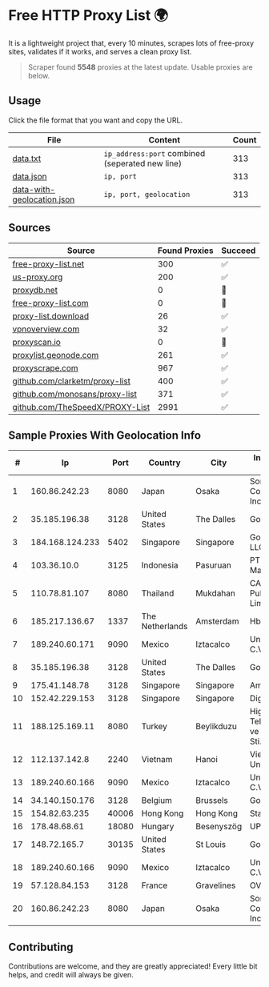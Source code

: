 
# Free HTTP Proxy List 🌍

It is a lightweight project that, every 10 minutes, scrapes lots of free-proxy sites, validates if it works, and serves a clean proxy list.


> Scraper found **5548** proxies at the latest update. Usable proxies are below.

## Usage

Click the file format that you want and copy the URL.


|File|Content|Count|
|----|-------|-----|
|[data.txt](https://raw.githubusercontent.com/themiralay/Proxy-List-World/master/data.txt)|`ip_address:port` combined (seperated new line)|313|
|[data.json](https://raw.githubusercontent.com/themiralay/Proxy-List-World/master/data.json)|`ip, port`|313|
|[data-with-geolocation.json](https://raw.githubusercontent.com/themiralay/Proxy-List-World/master/data-with-geolocation.json)|`ip, port, geolocation`|313|

## Sources

|Source|Found Proxies|Succeed|
|------|-------------|-------|
|[free-proxy-list.net](https://free-proxy-list.net)|300|✅|
|[us-proxy.org](https://www.us-proxy.org)|200|✅|
|[proxydb.net](http://proxydb.net)|0|🚫|
|[free-proxy-list.com](https://free-proxy-list.com/?page=&port=&type%5B%5D=http&type%5B%5D=https&up_time=0&search=Search)|0|🚫|
|[proxy-list.download](https://www.proxy-list.download/HTTP)|26|✅|
|[vpnoverview.com](https://vpnoverview.com/privacy/anonymous-browsing/free-proxy-servers)|32|✅|
|[proxyscan.io](https://www.proxyscan.io)|0|🚫|
|[proxylist.geonode.com](https://proxylist.geonode.com/api/proxy-list?limit=300&page=1&sort_by=lastChecked&sort_type=desc&protocols=http,https)|261|✅|
|[proxyscrape.com](https://api.proxyscrape.com/v2/?request=displayproxies&protocol=http&timeout=10000&country=all&ssl=all&anonymity=all)|967|✅|
|[github.com/clarketm/proxy-list](https://raw.githubusercontent.com/clarketm/proxy-list/master/proxy-list-raw.txt)|400|✅|
|[github.com/monosans/proxy-list](https://raw.githubusercontent.com/monosans/proxy-list/main/proxies/http.txt)|371|✅|
|[github.com/TheSpeedX/PROXY-List](https://raw.githubusercontent.com/TheSpeedX/PROXY-List/master/http.txt)|2991|✅|


## Sample Proxies With Geolocation Info

|#|Ip|Port|Country|City|Internet Service Provider|
|-|--|----|-------|----|-------------------------|
|1|160.86.242.23|8080|Japan|Osaka|Sony Network Communications Inc|
|2|35.185.196.38|3128|United States|The Dalles|Google LLC|
|3|184.168.124.233|5402|Singapore|Singapore|GoDaddy.com, LLC|
|4|103.36.10.0|3125|Indonesia|Pasuruan|PT Awinet Global Mandiri|
|5|110.78.81.107|8080|Thailand|Mukdahan|CAT Telecom Public Company Limited|
|6|185.217.136.67|1337|The Netherlands|Amsterdam|Hbing Limited|
|7|189.240.60.171|9090|Mexico|Iztacalco|Uninet S.A. de C.V.|
|8|35.185.196.38|3128|United States|The Dalles|Google LLC|
|9|175.41.148.78|3128|Singapore|Singapore|Amazon.com, Inc.|
|10|152.42.229.153|3128|Singapore|Singapore|DigitalOcean, LLC|
|11|188.125.169.11|8080|Turkey|Beylikduzu|High Speed Telekomunikasyon ve Hab. Hiz. Ltd. Sti.|
|12|112.137.142.8|2240|Vietnam|Hanoi|VietNam National University|
|13|189.240.60.166|9090|Mexico|Iztacalco|Uninet S.A. de C.V.|
|14|34.140.150.176|3128|Belgium|Brussels|Google LLC|
|15|154.82.63.235|40006|Hong Kong|Hong Kong|Starbow Ltd|
|16|178.48.68.61|18080|Hungary|Besenyszög|UPC|
|17|148.72.165.7|30135|United States|St Louis|GoDaddy.com|
|18|189.240.60.166|9090|Mexico|Iztacalco|Uninet S.A. de C.V.|
|19|57.128.84.153|3128|France|Gravelines|OVH SAS|
|20|160.86.242.23|8080|Japan|Osaka|Sony Network Communications Inc|



## Contributing

Contributions are welcome, and they are greatly appreciated! Every
little bit helps, and credit will always be given.

